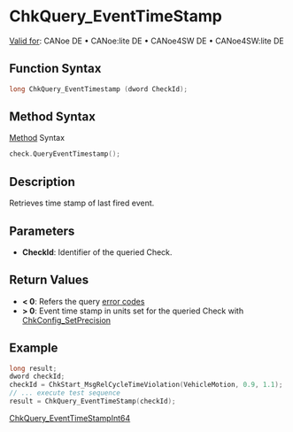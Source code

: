 # ChkQuery_EventTimeStamp

[Valid for](../../../Shared/FeatureAvailability.md): CANoe DE • CANoe:lite DE • CANoe4SW DE • CANoe4SW:lite DE

## Function Syntax

```c
long ChkQuery_EventTimestamp (dword CheckId);
```

## Method Syntax

[Method](../../../Shared/CAPL/General/ClassesAndObjects.md) Syntax

```c
check.QueryEventTimestamp();
```

## Description

Retrieves time stamp of last fired event.

## Parameters

- **CheckId**: Identifier of the queried Check.

## Return Values

- **\< 0**: Refers the query [error codes](../CAPLfunctionsTSLErrorCodes.md)
- **\> 0**: Event time stamp in units set for the queried Check with [ChkConfig_SetPrecision](CAPLfunctionChkConfigSetPrecision.md)

## Example

```c
long result;
dword checkId;
checkId = ChkStart_MsgRelCycleTimeViolation(VehicleMotion, 0.9, 1.1);
// ... execute test sequence
result = ChkQuery_EventTimeStamp(checkId);
```

[ChkQuery_EventTimeStampInt64](CAPLfunctionChkQueryEventTimeStampInt64.md)
